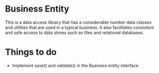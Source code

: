 # Business Entity

This is a data access library that has a considerable number data classes and 
utilities that are used in a typical business.  It also facilitates consistent 
and safe access to data stores such as files and relational databases.

# Things to do
- Implement save() and validate() in the Business entity interface
